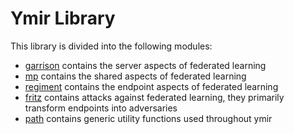 # Ymir Library
This library is divided into the following modules:

- [garrison](ymir/garrison) contains the server aspects of federated learning
- [mp](ymir/mp) contains the shared aspects of federated learning
- [regiment](ymir/regiment) contains the endpoint aspects of federated learning
- [fritz](ymir/fritz) contains attacks against federated learning, they primarily transform endpoints into adversaries
- [path](ymir/path) contains generic utility functions used throughout ymir